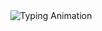 <div align="center">
  <img src="https://readme-typing-svg.demolab.com?font=Fira+Code&weight=700&size=26&duration=2000&pause=1000&color=00FFF7&background=0A0E2700&center=true&vCenter=true&multiline=true&repeat=true&width=800&height=120&lines=Verilog." alt="Typing Animation" />
</div>
